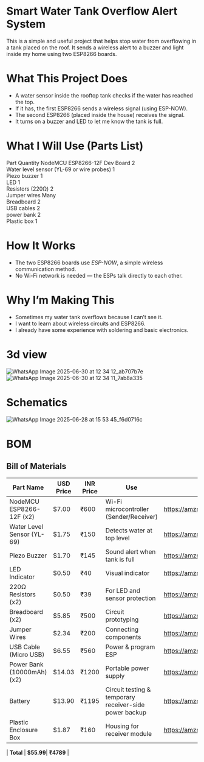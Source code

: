 # Smart Water Tank Overflow Alert System

This is a simple and useful project that helps stop water from overflowing in a tank placed on the roof. It sends a wireless alert to a buzzer and light inside my home using two ESP8266 boards.

# What This Project Does

- A water sensor inside the rooftop tank checks if the water has reached the top.
- If it has, the first ESP8266 sends a wireless signal (using ESP-NOW).
- The second ESP8266 (placed inside the house) receives the signal.
- It turns on a buzzer and LED to let me know the tank is full.

# What I Will Use (Parts List)

 Part                           Quantity
 NodeMCU ESP8266-12F Dev Board              2        
 Water level sensor (YL-69 or wire probes)  1        
 Piezo buzzer                   1        
 LED                            1        
 Resistors (220Ω)               2        
 Jumper wires                   Many     
 Breadboard                     2       
 USB cables                     2        
 power bank   2        
 Plastic box                    1        

# How It Works

- The two ESP8266 boards use *ESP-NOW*, a simple wireless communication method.
- No Wi-Fi network is needed — the ESPs talk directly to each other.

# Why I’m Making This

- Sometimes my water tank overflows because I can’t see it.
- I want to learn about wireless circuits and ESP8266.
- I already have some experience with soldering and basic electronics.
  
# 3d view
![WhatsApp Image 2025-06-30 at 12 34 12_ab707b7e](https://github.com/user-attachments/assets/35c19dc8-8494-4915-be1d-e42b67deddc1)
![WhatsApp Image 2025-06-30 at 12 34 11_7ab8a335](https://github.com/user-attachments/assets/af87e986-c77a-4e0d-89bf-452fcf10b216)

# Schematics
![WhatsApp Image 2025-06-28 at 15 53 45_f6d0716c](https://github.com/user-attachments/assets/d386edf7-f11c-499f-b66a-1716012ada10)

# BOM
## Bill of Materials 

| Part Name                           | USD Price | INR Price | Use                                                                 | URL                                               |
|------------------------------------|-----------|-----------|----------------------------------------------------------------------|---------------------------------------------------|
| NodeMCU ESP8266-12F (x2)           | $7.00     | ₹600      | Wi-Fi microcontroller (Sender/Receiver)                              | https://amzn.in/d/1jWkNOW                         |
| Water Level Sensor (YL-69)         | $1.75     | ₹150      | Detects water at top level                                           | https://amzn.in/d/gmEhWZw                         |
| Piezo Buzzer                       | $1.70     | ₹145      | Sound alert when tank is full                                       | https://amzn.in/d/9RHO6ZJ                         |
| LED Indicator                      | $0.50     | ₹40       | Visual indicator                                                     | https://amzn.in/d/dXMBDMe                         |
| 220Ω Resistors (x2)                | $0.50     | ₹39       | For LED and sensor protection                                        | https://amzn.in/d/gM10jbX                         |
| Breadboard (x2)                    | $5.85     | ₹500      | Circuit prototyping                                                  | https://amzn.in/d/gvRq4T8                         |
| Jumper Wires                       | $2.34     | ₹200      | Connecting components                                                | https://amzn.in/d/5XqQkZq                         |
| USB Cable (Micro USB)              | $6.55     | ₹560      | Power & program ESP                                                  | https://amzn.in/d/3oeRbop                         |
| Power Bank (10000mAh) (x2)         | $14.03    | ₹1200     | Portable power supply                                                | https://amzn.in/d/dWBRAmL                         |
| Battery                            | $13.90    | ₹1195     | Circuit testing & temporary receiver-side power backup              | https://amzn.in/d/d6negGQ                         |
| Plastic Enclosure Box              | $1.87     | ₹160      | Housing for receiver module                                          | https://amzn.in/d/asbaLp8                         |

| **Total**                                           | **$55.99**| **₹4789** |                                                                                                                        

